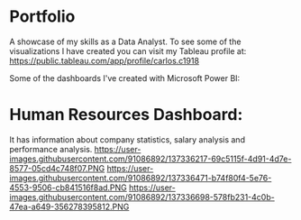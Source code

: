 # Portfolio
A showcase of my skills as a Data Analyst.
To see some of the visualizations I have created you can visit my Tableau profile at: https://public.tableau.com/app/profile/carlos.c1918

Some of the dashboards I've created with Microsoft Power BI:

# Human Resources Dashboard: 
It has information about company statistics, salary analysis and performance analysis.
https://user-images.githubusercontent.com/91086892/137336217-69c5115f-4d91-4d7e-8577-05cd4c748f07.PNG
https://user-images.githubusercontent.com/91086892/137336471-b74f80f4-5e76-4553-9506-cb841516f8ad.PNG
https://user-images.githubusercontent.com/91086892/137336698-578fb231-4c0b-47ea-a649-356278395812.PNG
